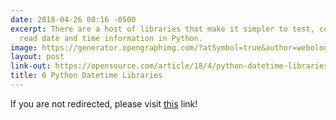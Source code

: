 ```yaml
---
date: 2018-04-26 08:16 -0500
excerpt: There are a host of libraries that make it simpler to test, convert, and
  read date and time information in Python.
image: https://generator.opengraphimg.com/?atSymbol=true&author=webology&authorSize=text-2xl&tags=&title=6+Python+Datetime+Libraries
layout: post
link-out: https://opensource.com/article/18/4/python-datetime-libraries
title: 6 Python Datetime Libraries
---
```


<script type="text/javascript">
window.location.href = "{{ page.link-out }}";
</script>

If you are not redirected, please visit <a href="{{ post.link-out }}">this</a> link!